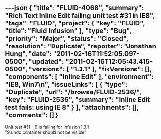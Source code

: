 ---json
{
  "title": "FLUID-4068",
  "summary": "Rich Text Inline Edit failing unit test #31 in IE8",
  "tags": "FLUID",
  "project": {
    "key": "FLUID",
    "title": "Fluid Infusion"
  },
  "type": "Bug",
  "priority": "Major",
  "status": "Closed",
  "resolution": "Duplicate",
  "reporter": "Jonathan Hung",
  "date": "2011-02-16T11:52:05.097-0500",
  "updated": "2011-02-16T12:05:43.415-0500",
  "versions": [
    "1.3.1"
  ],
  "fixVersions": [],
  "components": [
    "Inline Edit"
  ],
  "environment": "IE8, Win7\n",
  "issueLinks": [
    {
      "type": "Duplicate",
      "url": "/browse/FLUID-2536/",
      "key": "FLUID-2536",
      "summary": "Inline Edit test fails: using IE 8"
    }
  ],
  "attachments": [],
  "comments": []
}
---
Unit test #31 - 9 is failing for Infusion 1.3.1\
"9.undo container should not be visible"

        